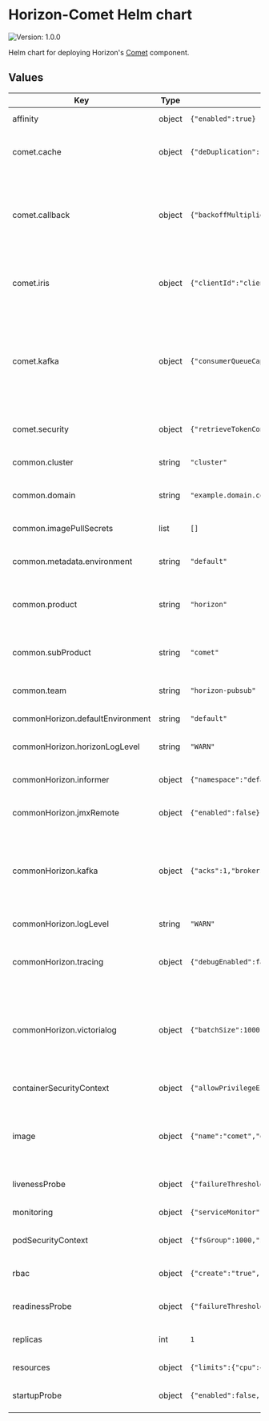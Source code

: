 # Horizon-Comet Helm chart

![Version: 1.0.0](https://img.shields.io/badge/Version-1.0.0-informational?style=flat-square)  

Helm chart for deploying Horizon's [Comet](https://github.com/telekom/pubsub-horizon-comet) component.

## Values

| Key                              | Type   | Default                                                                                                                                                                                                                                                                                             | Description                                                                                                                                                                                                        |
|----------------------------------|--------|-----------------------------------------------------------------------------------------------------------------------------------------------------------------------------------------------------------------------------------------------------------------------------------------------------|--------------------------------------------------------------------------------------------------------------------------------------------------------------------------------------------------------------------|
| affinity                         | object | `{"enabled":true}`                                                                                                                                                                                                                                                                                  | Affinity: Configures settings related to affinity.                                                                                                                                                                 |
| comet.cache                      | object | `{"deDuplication":{"enabled":true},"serviceDNS":"app-cache-headless.integration.svc.cluster.local"}`                                                                                                                                                                                                | Cache configuration: Define cache service DNS and enable data deduplication.                                                                                                                                       |
| comet.callback                   | object | `{"backoffMultiplier":2,"initialBackoffIntervalMs":100,"maxBackoffIntervalMs":60000,"maxConnections":1000,"maxRetries":10,"maxTimeout":30000,"redeliveryQueueCapacity":2048,"redeliveryStatusCodes":"401,429,502,503,504","redeliveryThreadpoolSize":16,"successfulStatusCodes":"200,201,202,204"}` | Callback configuration: Configures parameters for callback handling, including timeouts, retries, backoff intervals, connection limits, and status codes for success and redelivery.                               |
| comet.iris                       | object | `{"clientId":"clientId","clientSecret":"secret","tokenEndpoint":"irisUrl"}`                                                                                                                                                                                                                         | Iris configuration: Authentication details for Iris, including the token endpoint, clientId, and client secret.                                                                                                    |
| comet.kafka                      | object | `{"consumerQueueCapacity":8192,"consumerThreadpoolSize":4096,"consumingGroupId":"comet","consumingPartitionCount":16,"maxPollRecords":500}`                                                                                                                                                         | Kafka configuration for "comet" component: Specifies Kafka details for the "comet" component, such as consumingGroupId, consumingPartitionCount, consumerThreadPoolSize, consumerQueueCapacity and maxPollRecords. |
| comet.security                   | object | `{"retrieveTokenConnectTimeout":5000,"retrieveTokenReadTimeout":5000}`                                                                                                                                                                                                                              | Security configuration: Set timeouts for secure token retrieval.                                                                                                                                                   |
| common.cluster                   | string | `"cluster"`                                                                                                                                                                                                                                                                                         | Cluster: The name of the cluster where the resource is running.                                                                                                                                                    |
| common.domain                    | string | `"example.domain.com"`                                                                                                                                                                                                                                                                              | Domain: The domain under which the resource is hosted.                                                                                                                                                             |
| common.imagePullSecrets          | list   | `[]`                                                                                                                                                                                                                                                                                                | ImagePullSecrets: Defines image pull secrets for different clusters.                                                                                                                                               |
| common.metadata.environment      | string | `"default"`                                                                                                                                                                                                                                                                                         | Metadata environment: The environment in which the resource is deployed.                                                                                                                                           |
| common.product                   | string | `"horizon"`                                                                                                                                                                                                                                                                                         | Main product: The main product to which the resource belongs. The product is identified as Horizon.                                                                                                                |
| common.subProduct                | string | `"comet"`                                                                                                                                                                                                                                                                                           | Sub product: Subproduct of the main product Horizon. In this helm chart the subproduct is Comet.                                                                                                                   |
| common.team                      | string | `"horizon-pubsub"`                                                                                                                                                                                                                                                                                  | Team: The team for managing and developing Horizon.                                                                                                                                                                |
| commonHorizon.defaultEnvironment | string | `"default"`                                                                                                                                                                                                                                                                                         | Environment: Sets the default environment.                                                                                                                                                                         |
| commonHorizon.horizonLogLevel    | string | `"WARN"`                                                                                                                                                                                                                                                                                            | Logging: Sets the log level for Horizon specific logging.                                                                                                                                                          |
| commonHorizon.informer           | object | `{"namespace":"default"}`                                                                                                                                                                                                                                                                           | Informer: Specifies namespace for the informer.                                                                                                                                                                    |
| commonHorizon.jmxRemote          | object | `{"enabled":false}`                                                                                                                                                                                                                                                                                 | JMX: Enables or disables JMX remote configuration.                                                                                                                                                                 |
| commonHorizon.kafka              | object | `{"acks":1,"brokers":"kafka:9092","compression":{"enabled":true,"type":"snappy"},"lingerMs":5}`                                                                                                                                                                                                     | Kafka configuration: Specifies Kafka broker details for common Horizon settings, including broker addresses, linger time, acknowledgment settings, and compression options.                                        |
| commonHorizon.logLevel           | string | `"WARN"`                                                                                                                                                                                                                                                                                            | Logging: Sets the log level for general logging.                                                                                                                                                                   |
| commonHorizon.tracing            | object | `{"debugEnabled":false,"jaegerCollectorBaseUrl":"http://localhost:14268","samplerProbability":"1.0"}`                                                                                                                                                                                               | Tracing: Configures tracing settings, including debug mode, Jaeger collector base URL, and sampler probability.                                                                                                    |
| commonHorizon.victorialog        | object | `{"batchSize":1000,"clientId":"comet","collectorUrl":"http://localhost:8428","countEventsInterval":60000,"enabled":false,"observationFlushInterval":60000}`                                                                                                                                         | Metrics - Victorialog: Controls the collection of metrics using Victorialog, specifying parameters like collector URL, clientId, batchsize, observationFlushInterval and countEventsInterval.                      |
| containerSecurityContext         | object | `{"allowPrivilegeEscalation":false,"capabilities":{"drop":["ALL"]},"privileged":false,"readOnlyRootFilesystem":true,"runAsGroup":1000,"runAsNonRoot":true,"runAsUser":1000}`                                                                                                                        | ContainerSecurityContext: Security context set for the container.                                                                                                                                                  |
| image                            | object | `{"name":"comet","organization":"internal/example/horizon","pullPolicy":"IfNotPresent","repository":"example.devops.company.de","tag":"develop"}`                                                                                                                                                   | Image configuration for "comet" deployment: Specifies the image details such as repository, organization, name, tag, and pull policy.                                                                              |
| livenessProbe                    | object | `{"failureThreshold":5,"initialDelaySeconds":20,"periodSeconds":10}`                                                                                                                                                                                                                                | LivenessProbe: Kubernetes Liveness Probe configuration.                                                                                                                                                            |
| monitoring                       | object | `{"serviceMonitor":{"enabled":true,"selector":"selector"}}`                                                                                                                                                                                                                                         | Monitoring: Service monitor configuration.                                                                                                                                                                         |
| podSecurityContext               | object | `{"fsGroup":1000,"supplementalGroups":[1000]}`                                                                                                                                                                                                                                                      | PodSecurityContext: Security context set for the pod.                                                                                                                                                              |
| rbac                             | object | `{"create":"true","serviceAccountName":null}`                                                                                                                                                                                                                                                       | RBAC: Configures settings related to RBAC (Role-Based Access Control).                                                                                                                                             |
| readinessProbe                   | object | `{"failureThreshold":5,"initialDelaySeconds":20,"periodSeconds":10}`                                                                                                                                                                                                                                | ReadinessProbe: Kubernetes Readiness Probe configuration.                                                                                                                                                          |
| replicas                         | int    | `1`                                                                                                                                                                                                                                                                                                 | Deployment replicas: Sets the number of replicas for the deployment.                                                                                                                                               |
| resources                        | object | `{"limits":{"cpu":4,"memory":"4Gi"},"requests":{"cpu":"50m","memory":"200Mi"}}`                                                                                                                                                                                                                     | Resources: Resource limits and requests.                                                                                                                                                                           |
| startupProbe                     | object | `{"enabled":false,"failureThreshold":75,"initialDelaySeconds":0,"periodSeconds":1}`                                                                                                                                                                                                                 | StartupProbe: Kubernetes Startup Probe configuration.                                                                                                                                                              |

